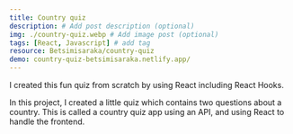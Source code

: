 ```yaml
---
title: Country quiz
description: # Add post description (optional)
img: ./country-quiz.webp # Add image post (optional)
tags: [React, Javascript] # add tag
resource: Betsimisaraka/country-quiz
demo: country-quiz-betsimisaraka.netlify.app/
---
```


I created this fun quiz from scratch by using React including React Hooks.

In this project, I created a little quiz which contains two questions about a country. This is called a country quiz app using an API, and using React to handle the frontend.

